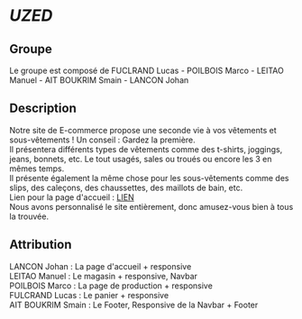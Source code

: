 # *UZED*
## Groupe
Le groupe est composé de FUCLRAND Lucas - POILBOIS Marco - LEITAO Manuel - AIT BOUKRIM Smain - LANCON Johan
## Description
Notre site de E-commerce propose une seconde vie à vos vêtements et sous-vêtements ! Un conseil : Gardez la première. <br>
Il présentera différents types de vêtements comme des t-shirts, joggings, jeans, bonnets, etc. Le tout usagés, sales ou troués ou encore les 3 en mêmes temps. <br>
Il présente également la même chose pour les sous-vêtements comme des slips, des caleçons, des chaussettes, des maillots de bain, etc.  
Lien pour la page d'accueil : [LIEN](https://sboukrim-iut90.github.io/E-Commerce-S1/page1.html)  
Nous avons personnalisé le site entièrement, donc amusez-vous bien à tous la trouvée.
## Attribution
LANCON Johan : La page d'accueil + responsive <br>
LEITAO Manuel : Le magasin + responsive, Navbar <br>
POILBOIS Marco : La page de production + responsive <br>
FULCRAND Lucas : Le panier + responsive <br>
AIT BOUKRIM Smain : Le Footer, Responsive de la Navbar + Footer
